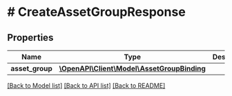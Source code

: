 # # CreateAssetGroupResponse

## Properties

Name | Type | Description | Notes
------------ | ------------- | ------------- | -------------
**asset_group** | [**\OpenAPI\Client\Model\AssetGroupBinding**](AssetGroupBinding.md) |  | [optional]

[[Back to Model list]](../../README.md#models) [[Back to API list]](../../README.md#endpoints) [[Back to README]](../../README.md)
